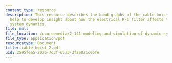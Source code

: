 ```yaml
---
content_type: resource
description: This resource describes the bond graphs of the cable hoist models which
  help to develop insight about how the electrical R-C filter affects the mechanical
  system dynamics.
file: null
file_location: /coursemedia/2-141-modeling-and-simulation-of-dynamic-systems-fall-2006/2595fea520767d3f65a53f2e0a1c0bfe_cable_hoist_2.pdf
file_type: application/pdf
resourcetype: Document
title: cable_hoist_2.pdf
uid: 2595fea5-2076-7d3f-65a5-3f2e0a1c0bfe
---
```

